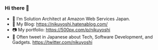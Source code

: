 ### Hi there 👋

- 🔭 I’m Solution Architect at Amazon Web Services Japan.
- 📝 My Blog: https://nikuyoshi.hatenablog.com/
- 📷 My portfolio: https://500px.com/p/nikuyoshi
- 🗾 Often tweet in Japanese about Tech, Software Development, and Gadgets.  https://twitter.com/nikuyoshi

<!--
**nikuyoshi/nikuyoshi** is a ✨ _special_ ✨ repository because its `README.md` (this file) appears on your GitHub profile.

Here are some ideas to get you started:

- 🔭 I’m currently working on ...
- 🌱 I’m currently learning ...
- 👯 I’m looking to collaborate on ...
- 🤔 I’m looking for help with ...
- 💬 Ask me about ...
- 📫 How to reach me: ...
- 😄 Pronouns: ...
- ⚡ Fun fact: ...
-->
